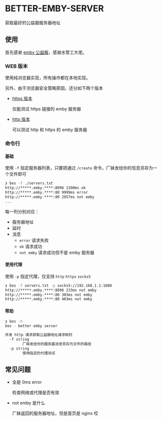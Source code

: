 # BETTER-EMBY-SERVER

获取最好的公益服服务器地址

## 使用

首先感谢 [emby 公益服](https://rartv.gitbook.io/emby-public/)，感谢水管工大佬。

### WEB 版本

使用纯浏览器实现，所有操作都在本地实现。

另外，由于浏览器安全策略原因，还分如下两个版本

* [https 版本](https://kejunmao.github.io/better-emby-server/index.html)

  仅能测试 https 链接的 emby 服务器
* [http 版本](http://bes.kejun.me)

  可以测试 http 和 https 的 emby 服务器

### 命令行
#### 基础

使用 `-f` 指定服务器列表，只要把通过 `/create` 命令，厂妹发给你的信息另存为一个文件即可

```bash
❯ bes -f ./servers.txt
http://*****.emby.****:8096 1390ms ok
http://*****.emby.****:80 9999ms error
http://*****.emby.****:80 2957ms not emby
...
```

每一列分别对应：

- 服务器地址
- 延时
- 消息
  - `error` 请求失败
  - `ok` 请求成功
  - `not emby` 请求成功但不是 emby 服务器

#### 使用代理

使用 `-p` 指定代理，仅支持 `http` `https` `socks5`

```bash
❯ bes -f servers.txt -p socks5://192.168.1.1:1080
http://*****.emby.****:8096 233ms not emby
http://*****.emby.****:80 303ms not emby
http://*****.emby.****:80 403ms not emby
```
#### 帮助

```bash
❯ bes -h
bes - better emby server

并发 http 请求获取公益服地址请求耗时
  -f string
        厂妹发给你的服务器消息另存为文件的路径
  -p string
        使用指定的代理测试
```

## 常见问题

* 全是 0ms error

  检查网络或代理是否有效
* not emby 是什么

  厂妹返回的服务器地址，但是首页是 nginx 哎
